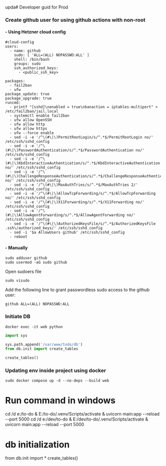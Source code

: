upda# Developer guid for Prod

### Create github user for using github actions with non-root

#### - Using Hetzner cloud config

```shell
#cloud-config
users:
  - name: github
    sudo: [ 'ALL=(ALL) NOPASSWD:ALL' ]
    shell: /bin/bash
    groups: sudo
    ssh_authorized_keys:
      - <public_ssh_key>
    
packages:
  - fail2ban
  - ufw
package_update: true
package_upgrade: true
runcmd:
  - printf "[sshd]\nenabled = true\nbanaction = iptables-multiport" > /etc/fail2ban/jail.local
  - systemctl enable fail2ban
  - ufw allow OpenSSH
  - ufw allow http
  - ufw allow https
  - ufw --force enable
  - sed -i -e '/^\(#\|\)PermitRootLogin/s/^.*$/PermitRootLogin no/' /etc/ssh/sshd_config
  - sed -i -e '/^\(#\|\)PasswordAuthentication/s/^.*$/PasswordAuthentication no/' /etc/ssh/sshd_config
  - sed -i -e '/^\(#\|\)KbdInteractiveAuthentication/s/^.*$/KbdInteractiveAuthentication no/' /etc/ssh/sshd_config
  - sed -i -e '/^\(#\|\)ChallengeResponseAuthentication/s/^.*$/ChallengeResponseAuthentication no/' /etc/ssh/sshd_config
  - sed -i -e '/^\(#\|\)MaxAuthTries/s/^.*$/MaxAuthTries 2/' /etc/ssh/sshd_config
  - sed -i -e '/^\(#\|\)AllowTcpForwarding/s/^.*$/AllowTcpForwarding no/' /etc/ssh/sshd_config
  - sed -i -e '/^\(#\|\)X11Forwarding/s/^.*$/X11Forwarding no/' /etc/ssh/sshd_config
  - sed -i -e '/^\(#\|\)AllowAgentForwarding/s/^.*$/AllowAgentForwarding no/' /etc/ssh/sshd_config
  - sed -i -e '/^\(#\|\)AuthorizedKeysFile/s/^.*$/AuthorizedKeysFile .ssh\/authorized_keys/' /etc/ssh/sshd_config
  - sed -i '$a AllowUsers github' /etc/ssh/sshd_config
  - reboot

```

#### - Manually

```shell
sudo adduser github
sudo usermod -aG sudo github
```

Open sudoers file

```shell
sudo visudo
```

Add the following line to grant passwordless sudo access to the github user:

```shell
github ALL=(ALL) NOPASSWD:ALL
```

### Initiate DB

```shell
docker exec -it web python
```

```python
import sys

sys.path.append('/var/www/todo/db')
from db.init import create_tables

create_tables()
```

### Updating env inside project using docker

```shell
sudo docker compose up -d --no-deps --build web
```

# Run command in windows

cd /d e:/to-do & E:/to-do/.venv/Scripts/activate & uvicorn main:app --reload --port 5000
cd /d e:/dev/to-do & E:/dev/to-do/.venv/Scripts/activate & uvicorn main:app --reload --port 5000

# db initialization

from db.init import *
create_tables()



